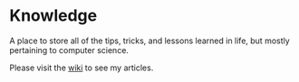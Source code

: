 # Knowledge
A place to store all of the tips, tricks, and lessons learned in life, but mostly pertaining to computer science.

Please visit the [wiki](https://github.com/jmight/knowledge/wiki) to see my articles.
